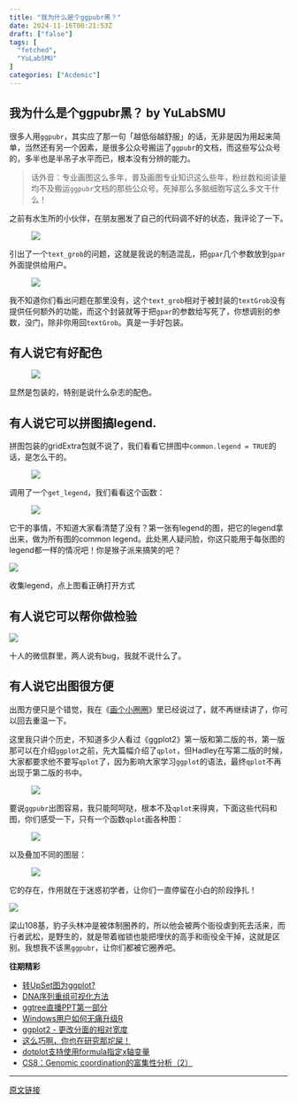 ```yaml
---
title: "我为什么是个ggpubr黑？"
date: 2024-11-16T00:21:53Z
draft: ["false"]
tags: [
  "fetched",
  "YuLabSMU"
]
categories: ["Acdemic"]
---
```

我为什么是个ggpubr黑？ by YuLabSMU
------
<div><section data-tools="新媒体管家" data-label="powered by xmt.cn"></section><section><p>很多人用<code>ggpubr</code>，其实应了那一句「越低俗越舒服」的话，无非是因为用起来简单，当然还有另一个因素，是很多公众号搬运了<code>ggpubr</code>的文档，而这些写公众号的，多半也是半吊子水平而已，根本没有分辨的能力。</p><section><blockquote><p>话外音：专业画图这么多年，普及画图专业知识这么些年，粉丝数和阅读量均不及搬运<code>ggpubr</code>文档的那些公众号。死掉那么多脑细胞写这么多文干什么！</p></blockquote></section><p>之前有水生所的小伙伴，在朋友圈发了自己的代码调不好的状态，我评论了一下。</p><figure><img data-ratio="1.7777777777777777" data-src="https://mmbiz.qpic.cn/mmbiz_jpg/MPBFtnFrw4k8YdDv4icoMZjIBlA01h4NBsiapxUgxzC2q8hY1RyKz3wdiaxxNQBpEcqvlv950RuNXbmiaPiaPQcwafw/640?wx_fmt=jpeg" data-type="jpeg" data-w="1080" src="https://mmbiz.qpic.cn/mmbiz_jpg/MPBFtnFrw4k8YdDv4icoMZjIBlA01h4NBsiapxUgxzC2q8hY1RyKz3wdiaxxNQBpEcqvlv950RuNXbmiaPiaPQcwafw/640?wx_fmt=jpeg"></figure><p>引出了一个<code>text_grob</code>的问题，这就是我说的制造混乱，把<code>gpar</code>几个参数放到<code>gpar</code>外面提供给用户。</p><figure><img data-ratio="0.34714285714285714" data-src="https://mmbiz.qpic.cn/mmbiz_png/MPBFtnFrw4k8YdDv4icoMZjIBlA01h4NBCeMaZBsmsWX1ib3fMIoZy7Y3mRcxP8UZQzYLicicq7gtPpTPpHMq7ibxlg/640?wx_fmt=png" data-type="png" data-w="700" src="https://mmbiz.qpic.cn/mmbiz_png/MPBFtnFrw4k8YdDv4icoMZjIBlA01h4NBCeMaZBsmsWX1ib3fMIoZy7Y3mRcxP8UZQzYLicicq7gtPpTPpHMq7ibxlg/640?wx_fmt=png"></figure><p>我不知道你们看出问题在那里没有，这个<code>text_grob</code>相对于被封装的<code>textGrob</code>没有提供任何额外的功能，而这个封装就等于把<code>gpar</code>的参数给写死了，你想调别的参数，没门，除非你用回<code>textGrob</code>。真是一手好包装。</p><h2><span>有人说它有好配色</span><span> </span></h2><figure><img data-ratio="1.1245353159851301" data-src="https://mmbiz.qpic.cn/mmbiz_png/MPBFtnFrw4k8YdDv4icoMZjIBlA01h4NB3aUciaLup7KlzibTAqPsbgicpKF2iaiavbqQUDhsDkg6HMALZoZ1HGeNvxg/640?wx_fmt=png" data-type="png" data-w="538" src="https://mmbiz.qpic.cn/mmbiz_png/MPBFtnFrw4k8YdDv4icoMZjIBlA01h4NB3aUciaLup7KlzibTAqPsbgicpKF2iaiavbqQUDhsDkg6HMALZoZ1HGeNvxg/640?wx_fmt=png"></figure><p>显然是包装的，特别是说什么杂志的配色。</p><h2><span>有人说它可以拼图搞legend.</span><span> </span></h2><p>拼图包装的gridExtra包就不说了，我们看看它拼图中<code>common.legend = TRUE</code>的话，是怎么干的。</p><figure><img data-ratio="0.28507462686567164" data-src="https://mmbiz.qpic.cn/mmbiz_png/MPBFtnFrw4k8YdDv4icoMZjIBlA01h4NBeiauvpFBibWfFLe1payqz9RLesjecxp3cGVNPWLf5ibOanaLZV1Aazia1g/640?wx_fmt=png" data-type="png" data-w="670" src="https://mmbiz.qpic.cn/mmbiz_png/MPBFtnFrw4k8YdDv4icoMZjIBlA01h4NBeiauvpFBibWfFLe1payqz9RLesjecxp3cGVNPWLf5ibOanaLZV1Aazia1g/640?wx_fmt=png"></figure><p>调用了一个<code>get_legend</code>，我们看看这个函数：</p><figure><img data-ratio="0.8402948402948403" data-src="https://mmbiz.qpic.cn/mmbiz_png/MPBFtnFrw4k8YdDv4icoMZjIBlA01h4NBbbd0qPBMrbKia3xkXvmq91GQUibNm58OdCIiaC2eLnicnpWBcYfCDK2uJg/640?wx_fmt=png" data-type="png" data-w="407" src="https://mmbiz.qpic.cn/mmbiz_png/MPBFtnFrw4k8YdDv4icoMZjIBlA01h4NBbbd0qPBMrbKia3xkXvmq91GQUibNm58OdCIiaC2eLnicnpWBcYfCDK2uJg/640?wx_fmt=png"></figure><p>它干的事情，不知道大家看清楚了没有？第一张有legend的图，把它的legend拿出来，做为所有图的common legend。此处黑人疑问脸，你这只能用于每张图的legend都一样的情况吧！你是猴子派来搞笑的吧？</p><p><a href="http://mp.weixin.qq.com/s?__biz=MzI5NjUyNzkxMg==&amp;mid=2247488273&amp;idx=1&amp;sn=6fc0f8a099fca3d346f8edd5d60c45db&amp;chksm=ec43a256db342b40f57243870b7f490fe900077b9de07e070939b6cccc404819ee91aa277e47&amp;scene=21#wechat_redirect" target="_blank" data-itemshowtype="0" data-linktype="1"><span data-positionback="static"><img data-ratio="0.6019629225736096" data-s="300,640" data-src="https://mmbiz.qpic.cn/mmbiz_png/MPBFtnFrw4lhPDYjFfomKj8E9Th8IttXSiaX8rmYcX90mReaAYI1NkG4jYOkxfia5BWJ0r62UjGk8WOgJ9BurOzw/640?wx_fmt=png" data-type="png" data-w="917" src="https://mmbiz.qpic.cn/mmbiz_png/MPBFtnFrw4lhPDYjFfomKj8E9Th8IttXSiaX8rmYcX90mReaAYI1NkG4jYOkxfia5BWJ0r62UjGk8WOgJ9BurOzw/640?wx_fmt=png"></span></a></p><p>收集legend，点上图看正确打开方式</p><section><h2><span>有人说它可以帮你做检验</span><span> </span></h2><p><img data-ratio="1.012037037037037" data-s="300,640" data-src="https://mmbiz.qpic.cn/mmbiz_jpg/MPBFtnFrw4lhPDYjFfomKj8E9Th8IttXL71HvjJxeT9awvXVj69sfcjoVqZcZkR0AcbWicJzG7nujaL9HicjkEtw/640?wx_fmt=jpeg" data-type="jpeg" data-w="1080" src="https://mmbiz.qpic.cn/mmbiz_jpg/MPBFtnFrw4lhPDYjFfomKj8E9Th8IttXL71HvjJxeT9awvXVj69sfcjoVqZcZkR0AcbWicJzG7nujaL9HicjkEtw/640?wx_fmt=jpeg"></p><p>十人的微信群里，两人说有bug，我就不说什么了。</p></section><h2><span>有人说它出图很方便</span><span> </span></h2><p><span>出图方便只是个错觉，我在《</span><a href="https://mp.weixin.qq.com/s?__biz=MzI5NjUyNzkxMg==&amp;mid=2247485343&amp;idx=1&amp;sn=81805d75eb0a05e15594ee7f7bc92d41&amp;scene=21#wechat_redirect" data-linktype="2">画个小圈圈</a><span>》里已经说过了，就不再继续讲了，你可以回去重温一下。</span><br></p><p>这里我只讲个历史，不知道多少人看过《ggplot2》第一版和第二版的书，第一版那可以在介绍<code>ggplot</code>之前，先大篇幅介绍了<code>qplot</code>，但Hadley在写第二版的时候，大家都要求他不要写<code>qplot</code>了，因为影响大家学习<code>ggplot</code>的语法，最终<code>qplot</code>不再出现于第二版的书中。</p><figure><img data-ratio="0.8489984591679507" data-src="https://mmbiz.qpic.cn/mmbiz_png/MPBFtnFrw4k8YdDv4icoMZjIBlA01h4NBdr43qg5HHkGtPDUwicvicR23vxMuv5ZgiacibaT0Wks3X3sxyOqQ3MTNSQ/640?wx_fmt=png" data-type="png" data-w="649" src="https://mmbiz.qpic.cn/mmbiz_png/MPBFtnFrw4k8YdDv4icoMZjIBlA01h4NBdr43qg5HHkGtPDUwicvicR23vxMuv5ZgiacibaT0Wks3X3sxyOqQ3MTNSQ/640?wx_fmt=png"></figure><p>要说<code>ggpubr</code>出图容易，我只能呵呵哒，根本不及<code>qplot</code>来得爽，下面这些代码和图，你们感受一下，只有一个函数<code>qplot</code>画各种图：</p><figure><img data-ratio="0.5624012638230648" data-src="https://mmbiz.qpic.cn/mmbiz_jpg/MPBFtnFrw4k8YdDv4icoMZjIBlA01h4NB1s6dXW9uQdbWfrxuK7X819eIwRJTKlAZdibg9hIvpk7A6Lmm5FplyzA/640?wx_fmt=jpeg" data-type="jpeg" data-w="1266" src="https://mmbiz.qpic.cn/mmbiz_jpg/MPBFtnFrw4k8YdDv4icoMZjIBlA01h4NB1s6dXW9uQdbWfrxuK7X819eIwRJTKlAZdibg9hIvpk7A6Lmm5FplyzA/640?wx_fmt=jpeg"></figure><p>以及叠加不同的图层：</p><figure><img data-ratio="0.52109375" data-src="https://mmbiz.qpic.cn/mmbiz_jpg/MPBFtnFrw4k8YdDv4icoMZjIBlA01h4NBQibLnN5rBjQjy6sicTvmsFozm464XIDLF0ypq5Zoh4d291lCpSjIlx6A/640?wx_fmt=jpeg" data-type="jpeg" data-w="1280" src="https://mmbiz.qpic.cn/mmbiz_jpg/MPBFtnFrw4k8YdDv4icoMZjIBlA01h4NBQibLnN5rBjQjy6sicTvmsFozm464XIDLF0ypq5Zoh4d291lCpSjIlx6A/640?wx_fmt=jpeg"></figure><section><p>它的存在，作用就在于迷惑初学者，让你们一直停留在小白的阶段挣扎！</p><p><img data-ratio="0.5548780487804879" data-s="300,640" data-src="https://mmbiz.qpic.cn/mmbiz_png/MPBFtnFrw4kiaCwb7Jaj4ccb28ibXNpOyAvibtcnSd71H3aCnT6rVtPoTq5OicKzOaDZWCJAVtxWv3SHsmzuP3ic8MQ/640?wx_fmt=png" data-type="png" data-w="492" src="https://mmbiz.qpic.cn/mmbiz_png/MPBFtnFrw4kiaCwb7Jaj4ccb28ibXNpOyAvibtcnSd71H3aCnT6rVtPoTq5OicKzOaDZWCJAVtxWv3SHsmzuP3ic8MQ/640?wx_fmt=png"></p><p>梁山108基，豹子头林冲是被体制圈养的，所以他会被两个衙役虐到死去活来，而行者武松，是野生的，就是带着枷锁也能把埋伏的高手和衙役全干掉，这就是区别。我想我不该黑<code>ggpubr</code>，让你们都被它圈养吧。<br></p></section><p><strong>往期精彩</strong></p><ul><li><section><a href="https://mp.weixin.qq.com/s?__biz=MzI5NjUyNzkxMg==&amp;mid=2247486543&amp;idx=1&amp;sn=db5c7ee75a3165e3a2c63fa0d4adeb3d&amp;scene=21#wechat_redirect" data-linktype="2">转UpSet图为ggplot?</a></section></li><li><section><a href="https://mp.weixin.qq.com/s?__biz=MzI5NjUyNzkxMg==&amp;mid=2247487117&amp;idx=1&amp;sn=13b656976705d91d0a6e97879eb00e23&amp;scene=21#wechat_redirect" data-linktype="2">DNA序列重组可视化方法</a></section></li><li><section><a href="https://mp.weixin.qq.com/s?__biz=MzI5NjUyNzkxMg==&amp;mid=2247485170&amp;idx=1&amp;sn=bff041993d4fcdb90ed6bfdf3d73ee7e&amp;scene=21#wechat_redirect" data-linktype="2">ggtree直播PPT第一部分</a></section></li><li><section><a href="https://mp.weixin.qq.com/s?__biz=MzI5NjUyNzkxMg==&amp;mid=2247485854&amp;idx=1&amp;sn=fc944921428eb598eeae7a31b91cc4d0&amp;scene=21#wechat_redirect" data-linktype="2">Windows用户如何无痛升级R</a></section></li><li><section><a href="https://mp.weixin.qq.com/s?__biz=MzI5NjUyNzkxMg==&amp;mid=2247487360&amp;idx=1&amp;sn=deb2ec18a2ffa833863158f42d4d4de0&amp;scene=21#wechat_redirect" data-linktype="2">ggplot2 - 更改分面的相对宽度</a></section></li><li><section><a href="https://mp.weixin.qq.com/s?__biz=MzI5NjUyNzkxMg==&amp;mid=2247486724&amp;idx=1&amp;sn=5462fe6065f0b7fd4c68e58e59f0feab&amp;scene=21#wechat_redirect" data-linktype="2">这么巧啊，你也在研究那坨屎！</a></section></li><li><section><a href="https://mp.weixin.qq.com/s?__biz=MzI5NjUyNzkxMg==&amp;mid=2247485726&amp;idx=1&amp;sn=f3dd9fb89859f1cf26bff7899aa926e2&amp;scene=21#wechat_redirect" data-linktype="2">dotplot支持使用formula指定x轴变量</a></section></li><li><section><a href="https://mp.weixin.qq.com/s?__biz=MzI5NjUyNzkxMg==&amp;mid=2247485189&amp;idx=1&amp;sn=bd72ba86c35daa2ef07501c044079d2f&amp;scene=21#wechat_redirect" data-linktype="2">CS8：Genomic coordination的富集性分析（2）</a></section></li></ul></section></div>  
<hr>
<a href="https://mp.weixin.qq.com/s/ePFxXyT30ECaVwPWbMU1JQ",target="_blank" rel="noopener noreferrer">原文链接</a>
